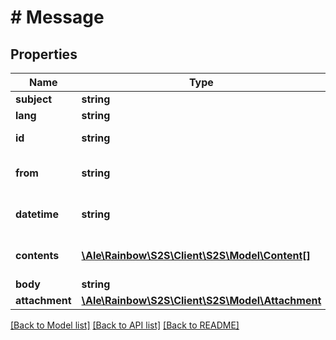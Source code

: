 # # Message

## Properties

Name | Type | Description | Notes
------------ | ------------- | ------------- | -------------
**subject** | **string** | The subject | [optional] 
**lang** | **string** | en | [optional] 
**id** | **string** | The identifier | [optional] 
**from** | **string** | The message sender | [optional] 
**datetime** | **string** | The creation datetime | [optional] 
**contents** | [**\Ale\Rainbow\S2S\Client\S2S\Model\Content[]**](Content.md) | list of alternative content | [optional] 
**body** | **string** | The body | [optional] 
**attachment** | [**\Ale\Rainbow\S2S\Client\S2S\Model\Attachment**](Attachment.md) |  | [optional] 

[[Back to Model list]](../../README.md#documentation-for-models) [[Back to API list]](../../README.md#documentation-for-api-endpoints) [[Back to README]](../../README.md)


